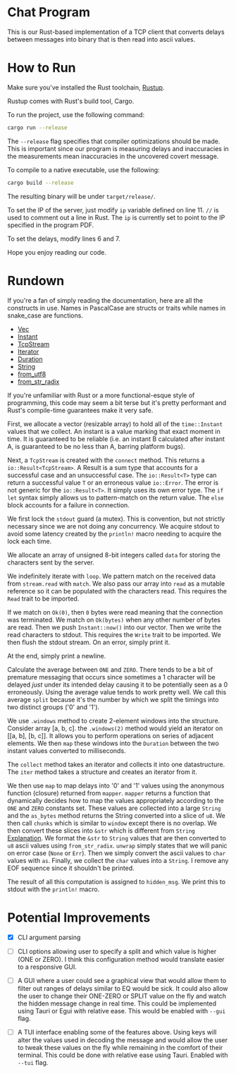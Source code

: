 # Chat Program

This is our Rust-based implementation of a TCP client that converts
delays between messages into binary that is then read into ascii 
values.

# How to Run

Make sure you've installed the Rust toolchain,
[Rustup](https://rustup.rs/).

Rustup comes with Rust's build tool, Cargo.

To run the project, use the following command:
```bash
cargo run --release
```

The `--release` flag specifies that compiler optimizations should
be made. This is important since our program is measuring delays
and inaccuracies in the measurements mean inaccuracies in the 
uncovered covert message.

To compile to a native executable, use the following:
```bash
cargo build --release
```

The resulting binary will be under `target/release/`.

To set the IP of the server, just modify `ip` variable defined on
line 11. `//` is used to comment out a line in Rust. The `ip` is
currently set to point to the IP specified in the program PDF.

To set the delays, modify lines 6 and 7.

Hope you enjoy reading our code.

# Rundown

If you're a fan of simply reading the documentation, here are all
the constructs in use. Names in PascalCase are structs or traits
while names in snake_case are functions.

- [Vec](https://doc.rust-lang.org/std/vec/struct.Vec.html)
- [Instant](https://doc.rust-lang.org/std/time/struct.Instant.html)
- [TcpStream](https://doc.rust-lang.org/std/net/struct.TcpStream.html)
- [Iterator](https://doc.rust-lang.org/std/iter/trait.Iterator.html)
- [Duration](https://doc.rust-lang.org/std/time/struct.Duration.html)
- [String](https://doc.rust-lang.org/std/string/struct.String.html)
- [from_utf8](https://doc.rust-lang.org/std/str/fn.from_utf8.html)
- [from_str_radix](https://doc.rust-lang.org/std/primitive.u8.html#method.from_str_radix)

If you're unfamiliar with Rust or a more functional-esque style
of programming, this code may seem a bit terse but it's pretty
performant and Rust's compile-time guarantees make it very safe.

First, we allocate a vector (resizable array) to hold all of the
`time::Instant` values that we collect. An instant is a value
marking that exact moment in time. It is guaranteed to be
reliable (i.e. an instant B calculated after instant A, is
guaranteed to be no less than A, barring platform bugs).

Next, a `TcpStream` is created with the `connect` method. This
returns a `io::Result<TcpStream>`. A Result is a sum type that
accounts for a successful case and an unsuccessful case. The
`io::Result<T>` type can return a successful value `T` or an 
erroneous value `io::Error`. The error is not generic for the 
`io::Result<T>`. It simply uses its own error type. The 
`if let` syntax simply allows us to pattern-match on the return
value. The `else` block accounts for a failure in connection.

We first lock the `stdout` guard (a mutex). This is convention,
but not strictly necessary since we are not doing any
concurrency. We acquire stdout to avoid some latency created by
the `println!` macro needing to acquire the lock each time.

We allocate an array of unsigned 8-bit integers called `data` 
for storing the characters sent by the server.

We indefinitely iterate with `loop`. We pattern match on the 
received data from `stream.read` with `match`. We also pass our
array into `read` as a mutable reference so it can be populated
with the characters read. This requires the `Read` trait to be
imported.

If we match on `Ok(0)`, then `0` bytes were read meaning that
the connection was terminated. We match on `Ok(bytes)` when any
other number of bytes are read. Then we push `Instant::now()` into
our vector. Then we write the read characters to stdout. This
requires the `Write` trait to be imported. We then flush the
stdout stream. On an error, simply print it.

At the end, simply print a newline.

Calculate the average between `ONE` and `ZERO`. There tends to be
a bit of premature messaging that occurs since sometimes a 1
character will be delayed *just* under its intended delay
causing it to be potentially seen as a 0 erroneously. Using the 
average value tends to work pretty well. We call this average
`split` because it's the number by which we split the timings
into two distinct groups ('0' and '1').

We use `.windows` method to create 2-element windows into the
structure. Consider array [a, b, c]. the `.windows(2)` method
would yield an iterator on [[a, b], [b, c]]. It allows you to
perform operations on series of adjacent elements. We then `map`
these windows into the `Duration` between the two instant values
converted to milliseconds.

The `collect` method takes an iterator and collects it into one
datastructure. The `iter` method takes a structure and creates
an iterator from it.

We then use `map` to map delays into '0' and '1' values using
the anonymous function (closure) returned from `mapper`. `mapper`
returns a function that dynamically decides how to map the values
appropriately according to the `ONE` and `ZERO` constants set.
These values are collected into a large `String` and the
`as_bytes` method returns the String converted into a slice of
`u8`. We then call `chunks` which is similar to `window` except
there is no overlap. We then convert these slices into `&str`
which is different from `String`
[Explanation](https://blog.logrocket.com/understanding-rust-string-str/).
We format the `&str` to `String` values that are then converted 
to `u8` ascii values using `from_str_radix`. `unwrap` simply states
that we will panic on error case (`None` or `Err`). Then we simply
convert the ascii values to `char` values with `as`. Finally, we
collect the `char` values into a `String`.
I remove any EOF sequence since it shouldn't be printed.

The result of all this computation is assigned to `hidden_msg`. We 
print this to stdout with the `println!` macro.

# Potential Improvements

- [X] CLI argument parsing
- [ ] CLI options allowing user to specify a split and which
value is higher (ONE or ZERO). I think this configuration method
would translate easier to a responsive GUI.
- [ ] A GUI where a user could see a graphical view that would
allow them to filter out ranges of delays similar to EQ would
be sick. It could also allow the user to change their ONE-ZERO or
SPLIT value on the fly and watch the hidden message change in real
time. This could be implemented using Tauri or Egui with relative
ease. This would be enabled with `--gui` flag.
- [ ] A TUI interface enabling some of the features above. Using
keys will alter the values used in decoding the message and would
allow the user to tweak these values on the fly while remaining
in the comfort of their terminal. This could be done with
relative ease using Tauri. Enabled with `--tui` flag.

